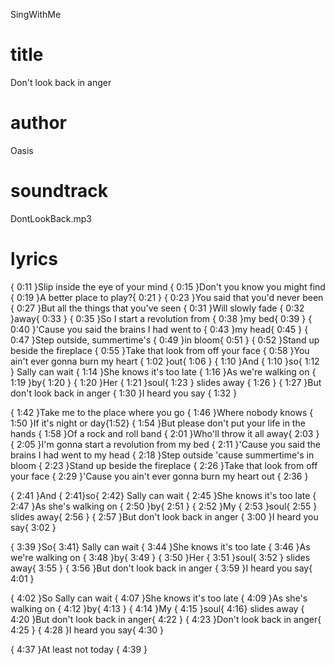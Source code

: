 SingWithMe
# title
Don't look back in anger
# author
Oasis
# soundtrack
DontLookBack.mp3
# lyrics
{ 0:11 }Slip inside the eye of your mind
{ 0:15 }Don't you know you might find
{ 0:19 }A better place to play?{ 0:21 }
{ 0:23 }You said that you'd never been
{ 0:27 }But all the things that you've seen
{ 0:31 }Will slowly fade { 0:32 }away{ 0:33 }
{ 0:35 }So I start a revolution from { 0:38 }my bed{ 0:39 }
{ 0:40 }'Cause you said the brains I had went to { 0:43 }my head{ 0:45 }
{ 0:47 }Step outside, summertime's { 0:49 }in bloom{ 0:51 }
{ 0:52 }Stand up beside the fireplace
{ 0:55 }Take that look from off your face
{ 0:58 }You ain't ever gonna burn my heart { 1:02 }out{ 1:06 }
{ 1:10 }And { 1:10 }so{ 1:12 } Sally can wait
{ 1:14 }She knows it's too late
{ 1:16 }As we're walking on { 1:19 }by{ 1:20 }
{ 1:20 }Her { 1:21 }soul{ 1:23 } slides away { 1:26 }
{ 1:27 }But don't look back in anger
{ 1:30 }I heard you say { 1:32 }

{ 1:42 }Take me to the place where you go
{ 1:46 }Where nobody knows
{ 1:50 }If it's night or day{1:52}
{ 1:54 }But please don't put your life in the hands
{ 1:58 }Of a rock and roll band
{ 2:01 }Who'll throw it all away{ 2:03 }
{ 2:05 }I'm gonna start a revolution from my bed
{ 2:11 }'Cause you said the brains I had went to my head
{ 2:18 }Step outside 'cause summertime's in bloom
{ 2:23 }Stand up beside the fireplace
{ 2:26 }Take that look from off your face
{ 2:29 }'Cause you ain't ever gonna burn my heart out { 2:36 }

{ 2:41 }And { 2:41}so{ 2:42} Sally can wait
{ 2:45 }She knows it's too late
{ 2:47 }As she's walking on { 2:50 }by{ 2:51 }
{ 2:52 }My { 2:53 }soul{ 2:55 } slides away{ 2:56 }
{ 2:57 }But don't look back in anger
{ 3:00 }I heard you say{ 3:02 }

{ 3:39 }So{ 3:41} Sally can wait
{ 3:44 }She knows it's too late
{ 3:46 }As we're walking on { 3:48 }by{ 3:49 }
{ 3:50 }Her { 3:51 }soul{ 3:52 } slides away{ 3:55 }
{ 3:56 }But don't look back in anger
{ 3:59 }I heard you say{ 4:01 }

{ 4:02 }So Sally can wait
{ 4:07 }She knows it's too late
{ 4:09 }As she's walking on { 4:12 }by{ 4:13 }
{ 4:14 }My { 4:15 }soul{ 4:16} slides away
{ 4:20 }But don't look back in anger{ 4:22 }
{ 4:23 }Don't look back in anger{ 4:25 }
{ 4:28 }I heard you say{ 4:30 }

{ 4:37 }At least not today
{ 4:39 }
